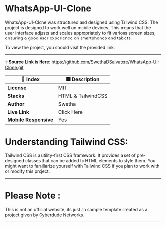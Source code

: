 # WhatsApp-UI-Clone
WhatsApp-UI-Clone was structured and designed using Tailwind CSS. The project is designed to work well on mobile devices. This means that the user interface adjusts and scales appropriately to fit various screen sizes, ensuring a good user experience on smartphones and tablets. 

To view the project, you should visit the provided link.

---
✨**Source Link is Here**: 
https://github.com/SwethaDSalvatore/WhatsApp-UI-Clone.git

| 🚀 Index | 🎆 Description |
|--|--|
| **License** |MIT  |
| **Stacks** |HTML & TailwindCSS  |
| **Author** |Swetha |
| **Live Link** | [Click Here](https://swethadsalvatore.github.io/WhatsApp-UI-Clone/)|
| **Mobile Responsive** | Yes |

# Understanding Tailwind CSS:

Tailwind CSS is a utility-first CSS framework. It provides a set of pre-designed classes that can be added to HTML elements to style them. You might want to familiarize yourself with Tailwind CSS if you plan to work with or modify this project.

---

# Please Note :
This is not an official website, its just an sample template created as a project given by Cyberdude Networks.

---